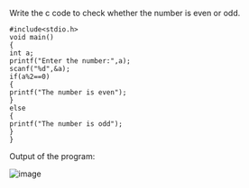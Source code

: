 Write the c code to check whether the number is even or odd.


    #include<stdio.h>
    void main()
    {
    int a;
    printf("Enter the number:",a);
    scanf("%d",&a);
    if(a%2==0)
    { 
    printf("The number is even");
    }
    else
    {
    printf("The number is odd");
    }
    }


Output of the program:


![image](https://github.com/AklavyaSangra/Homework/assets/146859465/5ff2b0ae-a89d-44f8-82bd-c1269cb277e7)

